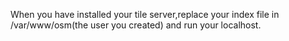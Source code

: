 When you have installed your tile server,replace your index file in /var/www/osm(the user you created) and run your localhost. 
